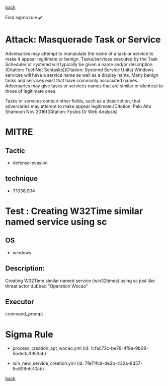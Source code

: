 
[back](../index.md)

Find sigma rule :heavy_check_mark: 

# Attack: Masquerade Task or Service 

Adversaries may attempt to manipulate the name of a task or service to make it appear legitimate or benign. Tasks/services executed by the Task Scheduler or systemd will typically be given a name and/or description.(Citation: TechNet Schtasks)(Citation: Systemd Service Units) Windows services will have a service name as well as a display name. Many benign tasks and services exist that have commonly associated names. Adversaries may give tasks or services names that are similar or identical to those of legitimate ones.

Tasks or services contain other fields, such as a description, that adversaries may attempt to make appear legitimate.(Citation: Palo Alto Shamoon Nov 2016)(Citation: Fysbis Dr Web Analysis)

# MITRE
## Tactic
  - defense-evasion


## technique
  - T1036.004


# Test : Creating W32Time similar named service using sc
## OS
  - windows


## Description:
Creating W32Time similar named service (win32times) using sc just like threat actor dubbed "Operation Wocao"

## Executor
command_prompt

# Sigma Rule
 - process_creation_apt_wocao.yml (id: 1cfac73c-be78-4f9a-9b08-5bde0c3953ab)

 - win_new_service_creation.yml (id: 7fe71fc9-de3b-432a-8d57-8c809efc10ab)



[back](../index.md)
